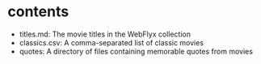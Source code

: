 # contents

- titles.md: The movie titles in the WebFlyx collection
- classics.csv: A comma-separated list of classic movies
- quotes: A directory of files containing memorable quotes from movies



